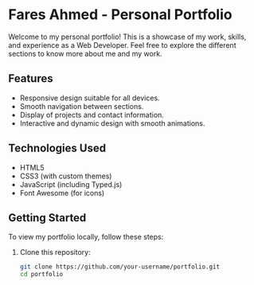 # Fares Ahmed - Personal Portfolio

Welcome to my personal portfolio! This is a showcase of my work, skills, and experience as a Web Developer. Feel free to explore the different sections to know more about me and my work.

## Features

- Responsive design suitable for all devices.
- Smooth navigation between sections.
- Display of projects and contact information.
- Interactive and dynamic design with smooth animations.

## Technologies Used

- HTML5
- CSS3 (with custom themes)
- JavaScript (including Typed.js)
- Font Awesome (for icons)

## Getting Started

To view my portfolio locally, follow these steps:

1. Clone this repository:
   ```bash
   git clone https://github.com/your-username/portfolio.git
   cd portfolio
